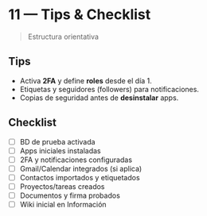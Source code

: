 # 11 — Tips & Checklist

> Estructura orientativa 

## Tips
- Activa **2FA** y define **roles** desde el día 1.
- Etiquetas y seguidores (followers) para notificaciones.
- Copias de seguridad antes de **desinstalar** apps.

## Checklist
- [ ] BD de prueba activada
- [ ] Apps iniciales instaladas
- [ ] 2FA y notificaciones configuradas
- [ ] Gmail/Calendar integrados (si aplica)
- [ ] Contactos importados y etiquetados
- [ ] Proyectos/tareas creados
- [ ] Documentos y firma probados
- [ ] Wiki inicial en Información
